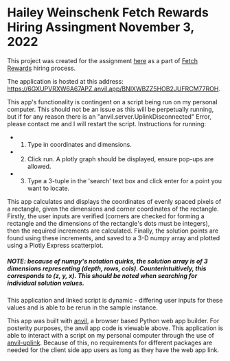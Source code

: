 # Hailey Weinschenk Fetch Rewards Hiring Assingment November 3, 2022

This project was created for the assignment [here](https://fetch-hiring.s3.amazonaws.com/machine-learning-engineer/image-coordinates.html) as a part of [Fetch Rewards](https://www.fetchrewards.com/careers) hiring process.

The application is hosted at this address: https://6GXUPVRXW6A67APZ.anvil.app/BNIXWBZZ5HOB2JUFRCM77ROH.

This app's functionality is contingent on a script being run on my personal computer. This should not be an issue as this will be perpetually running, but if for any reason there is an "anvil.server.UplinkDisconnected" Error, please contact me and I will restart the script.
Instructions for running: 
- 1. Type in coordinates and dimensions.
- 2. Click run. A plotly graph should be displayed, ensure pop-ups are allowed.
- 3. Type a 3-tuple in the 'search' text box and click enter for a point you want to locate. 

This app calculates and displays the coordinates of evenly spaced pixels of a rectangle, given the dimensions and corner coordinates of the rectangle. Firstly, the user inputs are verified (corners are checked for forming a rectangle and the dimensions of the rectangle's dots must be integers), then the required increments are calculated. Finally, the solution points are found using these increments, and saved to a 3-D numpy array and plotted using a Plotly Express scatterplot.
##### NOTE: because of numpy's notation quirks, the solution array is of 3 dimensions representing (depth, rows, cols). Counterintuitively, this corresponds to (z, y, x). This should be noted when searching for individual solution values. 


This application and linked script is dynamic - differing user inputs for these values and is able to be rerun in the sample instance. 


This app was built with [anvil](anvil.works), a browser based Python web app builder. For posterity purposes, the anvil app code is viewable above. This application is able to interact with a script on my personal computer through the use of [anvil-uplink](https://anvil.works/docs/uplink). Because of this, no requirements for different packages are needed for the client side app users as long as they have the web app link. 
